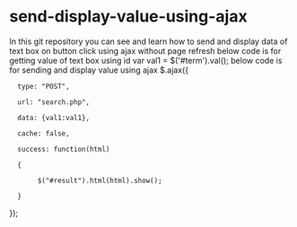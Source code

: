 # send-display-value-using-ajax
In this git repository you can see and learn how to send and display data of text box on button click using ajax without page refresh
below code is for getting value of text box using id
var val1 = $('#term').val();
below code is for sending and display value using ajax
$.ajax({

      type: "POST",

      url: "search.php",

      data: {val1:val1},

      cache: false,

      success: function(html)

      { 

           $("#result").html(html).show();

      }
                        
});
